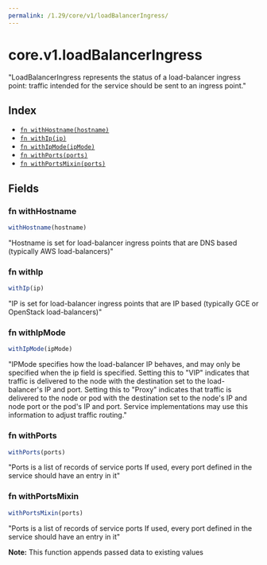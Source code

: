 ```yaml
---
permalink: /1.29/core/v1/loadBalancerIngress/
---
```


# core.v1.loadBalancerIngress

"LoadBalancerIngress represents the status of a load-balancer ingress point: traffic intended for the service should be sent to an ingress point."

## Index

* [`fn withHostname(hostname)`](#fn-withhostname)
* [`fn withIp(ip)`](#fn-withip)
* [`fn withIpMode(ipMode)`](#fn-withipmode)
* [`fn withPorts(ports)`](#fn-withports)
* [`fn withPortsMixin(ports)`](#fn-withportsmixin)

## Fields

### fn withHostname

```ts
withHostname(hostname)
```

"Hostname is set for load-balancer ingress points that are DNS based (typically AWS load-balancers)"

### fn withIp

```ts
withIp(ip)
```

"IP is set for load-balancer ingress points that are IP based (typically GCE or OpenStack load-balancers)"

### fn withIpMode

```ts
withIpMode(ipMode)
```

"IPMode specifies how the load-balancer IP behaves, and may only be specified when the ip field is specified. Setting this to \"VIP\" indicates that traffic is delivered to the node with the destination set to the load-balancer's IP and port. Setting this to \"Proxy\" indicates that traffic is delivered to the node or pod with the destination set to the node's IP and node port or the pod's IP and port. Service implementations may use this information to adjust traffic routing."

### fn withPorts

```ts
withPorts(ports)
```

"Ports is a list of records of service ports If used, every port defined in the service should have an entry in it"

### fn withPortsMixin

```ts
withPortsMixin(ports)
```

"Ports is a list of records of service ports If used, every port defined in the service should have an entry in it"

**Note:** This function appends passed data to existing values